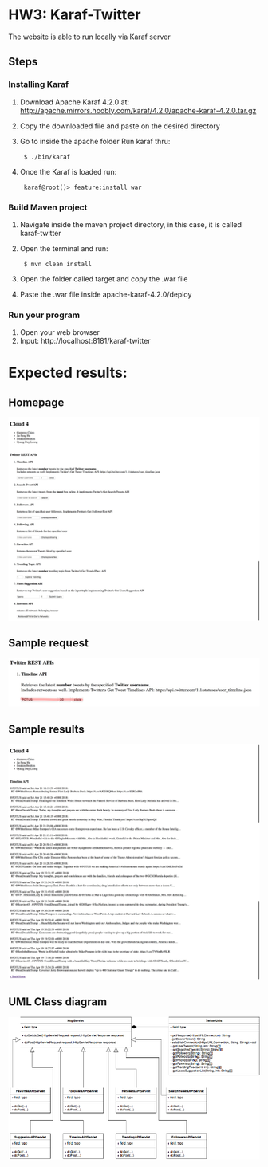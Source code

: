 # HW3: Karaf-Twitter
The website is able to run locally via Karaf server

## Steps 
### Installing Karaf
1. Download Apache Karaf 4.2.0 at: http://apache.mirrors.hoobly.com/karaf/4.2.0/apache-karaf-4.2.0.tar.gz
2. Copy the downloaded file and paste on the desired directory
3. Go to inside the apache folder Run karaf thru:

        $ ./bin/karaf 
4. Once the Karaf is loaded run:

        karaf@root()> feature:install war
        
### Build Maven project
1. Navigate inside the maven project directory, in this case, it is called karaf-twitter
2. Open the terminal and run:

        $ mvn clean install
3. Open the folder called target and copy the .war file
4. Paste the .war file inside apache-karaf-4.2.0/deploy 

### Run your program
1. Open your web browser
2. Input: http://localhost:8181/karaf-twitter

# Expected results:

## Homepage
![Alt text](/JSON-parse-HTML/screenshots/karaf_homepage.jpg)

## Sample request
![Alt text](/JSON-parse-HTML/screenshots/sample1.jpg)

## Sample results
![Alt text](/JSON-parse-HTML/screenshots/Sample1_results.jpg)

## UML Class diagram
![Alt text](/JSON-parse-HTML/screenshots/UMLTwitterAPI.png)
